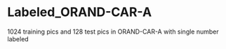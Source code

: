 # Labeled_ORAND-CAR-A
1024 training pics and 128 test pics in ORAND-CAR-A with single number labeled

